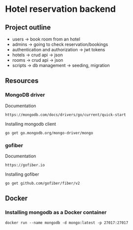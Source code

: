 # Hotel reservation backend

## Project outline
- users -> book room from an hotel
- admins -> going to check reservation/bookings
- authentication and authorization -> jwt tokens
- hotels -> crud api -> json
- rooms -> crud api -> json
- scripts -> db management -> seeding, migration

## Resources
### MongoDB driver
Documentation
```
https://mongodb.com/docs/drivers/go/current/quick-start
```

Installing mongodb client
```
go get go.mongodb.org/mongo-driver/mongo
```

### gofiber
Documentation
```
https://gofiber.io
```

Installing gofiber
```
go get github.com/gofiber/fiber/v2
```

## Docker
### Installing mongodb as a Docker container
```
docker run --name mongodb -d mongo:latest -p 27017:27017
```
